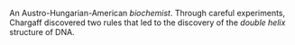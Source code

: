 An Austro-Hungarian-American *biochemist*. Through careful experiments, Chargaff
discovered two rules that led to the discovery of the *double helix* structure
of DNA.
